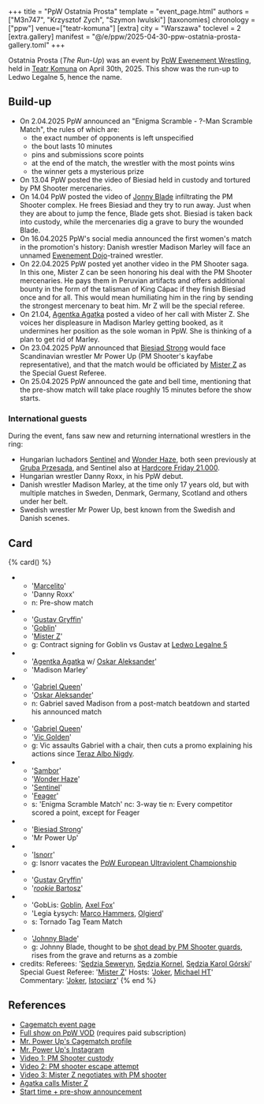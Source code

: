 +++
title = "PpW Ostatnia Prosta"
template = "event_page.html"
authors = ["M3n747", "Krzysztof Zych", "Szymon Iwulski"]
[taxonomies]
chronology = ["ppw"]
venue=["teatr-komuna"]
[extra]
city = "Warszawa"
toclevel = 2
[extra.gallery]
manifest = "@/e/ppw/2025-04-30-ppw-ostatnia-prosta-gallery.toml"
+++

Ostatnia Prosta (_The Run-Up_) was an event by [PpW Ewenement Wrestling](@/o/ppw.md), held in [Teatr Komuna](@/v/teatr-komuna.md) on April 30th, 2025. This show was the run-up to Ledwo Legalne 5, hence the name.

## Build-up

* On 2.04.2025 PpW announced an "Enigma Scramble - ?-Man Scramble Match", the rules of which are:
  * the exact number of opponents is left unspecified
  * the bout lasts 10 minutes
  * pins and submissions score points
  * at the end of the match, the wrestler with the most points wins
  * the winner gets a mysterious prize
* On 13.04 PpW posted the video of Biesiad held in custody and tortured by PM Shooter mercenaries.
* On 14.04 PpW posted the video of [Jonny Blade](@/w/johnny-blade.md) infiltrating the PM Shooter complex. He frees Biesiad and they try to run away. Just when they are about to jump the fence, Blade gets shot. Biesiad is taken back into custody, while the mercenaries dig a grave to bury the wounded Blade.
* On 16.04.2025 PpW's social media announced the first women's match in the promotion's history: Danish wrestler Madison Marley will face an unnamed [Ewenement Dojo](@/o/ewenement-dojo.md)-trained wrestler.
* On 22.04.2025 PpW posted yet another video in the PM Shooter saga. In this one, Mister Z can be seen honoring his deal with the PM Shooter mercenaries. He pays them in Peruvian artifacts and offers additional bounty in the form of the talisman of King Cápac if they finish Biesiad once and for all. This would mean humiliating him in the ring by sending the strongest mercenary to beat him. Mr Z will be the special referee.
* On 21.04, [Agentka Agatka](@/w/agentka-agatka.md) posted a video of her call with Mister Z. She voices her displeasure in Madison Marley getting booked, as it undermines her position as the sole woman in PpW. She is thinking of a plan to get rid of Marley.
* On 23.04.2025 PpW announced that [Biesiad Strong](@/w/biesiad.md) would face Scandinavian wrestler Mr Power Up (PM Shooter's kayfabe representative), and that the match would be officiated by [Mister Z](@/w/mister-z.md) as the Special Guest Referee.
* On 25.04.2025 PpW announced the gate and bell time, mentioning that the pre-show match will take place roughly 15 minutes before the show starts.

### International guests

During the event, fans saw new and returning international wrestlers in the ring:

* Hungarian luchadors [Sentinel](@/w/sentinel.md) and [Wonder Haze](@/w/wonder-haze.md), both seen previously at [Gruba Przesada](@/e/ppw/2025-01-25-ppw-gruba-przesada.md), and Sentinel also at [Hardcore Friday 21.000](@/e/ppw/2025-02-21-ppw-hardcore-friday.md).
* Hungarian wrestler Danny Roxx, in his PpW debut.
* Danish wrestler Madison Marley, at the time only 17 years old, but with multiple matches in Sweden, Denmark, Germany, Scotland and others under her belt.
* Swedish wrestler Mr Power Up, best known from the Swedish and Danish scenes.

## Card

{% card() %}
- - '[Marcelito](@/w/marcelito.md)'
  - 'Danny Roxx'
  - n: Pre-show match
- - '[Gustav Gryffin](@/w/gustav-gryffin.md)'
  - '[Goblin](@/w/goblin.md)'
  - '[Mister Z](@/w/mister-z.md)'
  - g: Contract signing for Goblin vs Gustav at [Ledwo Legalne 5](@/e/ppw/2025-06-07-ppw-ledwo-legalne-5.md)
- - '[Agentka Agatka](@/w/agentka-agatka.md) w/ [Oskar Aleksander](@/w/oskar-aleksander.md)'
  - 'Madison Marley'
- - '[Gabriel Queen](@/w/gabriel-queen.md)'
  - '[Oskar Aleksander](@/w/oskar-aleksander.md)'
  - n: Gabriel saved Madison from a post-match beatdown and started his announced match
- - '[Gabriel Queen](@/w/gabriel-queen.md)'
  - '[Vic Golden](@/w/vic-golden.md)'
  - g: Vic assaults Gabriel with a chair, then cuts a promo explaining his actions since [Teraz Albo Nigdy](@/e/ppw/2025-03-15-ppw-teraz-albo-nigdy.md).
- - '[Sambor](@/w/sambor.md)'
  - '[Wonder Haze](@/w/wonder-haze.md)'
  - '[Sentinel](@/w/sentinel.md)'
  - '[Feager](@/w/feager.md)'
  - s: 'Enigma Scramble Match'
    nc: 3-way tie
    n: Every competitor scored a point, except for Feager
- - '[Biesiad Strong](@/w/biesiad.md)'
  - 'Mr Power Up'
- - '[Isnorr](@/w/isnorr.md)'
  - g: Isnorr vacates the [PpW European Ultraviolent Championship](@/c/ppw-european-ultraviolent-championship.md)
- - '[Gustav Gryffin](@/w/gustav-gryffin.md)'
  - '[_rookie_ Bartosz](@/w/plata.md)'
- - 'GobLis: [Goblin](@/w/goblin.md), [Axel Fox](@/w/axel-fox.md)'
  - 'Legia Łysych: [Marco Hammers](@/w/marco-hammers.md), [Olgierd](@/w/olgierd.md)'
  - s: Tornado Tag Team Match
- - '[Johnny Blade](@/w/johnny-blade.md)'
  - g: Johnny Blade, thought to be [shot dead by PM Shooter guards](@/a/pm-shooter-saga.md), rises from the grave and returns as a zombie
- credits:
    Referees: '[Sędzia Seweryn](@/w/sedzia-seweryn.md), [Sędzia Kornel](@/w/sedzia-kornel.md), [Sędzia Karol Górski](@/w/madman-charlie.md)'
    Special Guest Referee: '[Mister Z](@/w/mister-z.md)'
    Hosts: '[Joker](@/w/joker.md), [Michael HT](@/w/michael-ht.md)'
    Commentary: '[Joker](@/w/joker.md), [Istociarz](@/w/istociarz.md)'
{% end %}

## References

* [Cagematch event page](https://www.cagematch.net/?id=1&nr=424531)
* [Full show on PpW VOD](https://ppw-ewenementpl.vhx.tv/ppw-full-shows-dvd-version/season:3/videos/ppw-ostatnia-prosta-30-04-25-04-30-2025-21-55-25) (requires paid subscription)
* [Mr. Power Up's Cagematch profile](https://www.cagematch.net/?id=2&nr=29033&gimmick=Flex+Powers)
* [Mr. Power Up's Instagram](https://www.instagram.com/mrpowerup_flexpowers/)
* [Video 1: PM Shooter custody](https://www.instagram.com/p/DIZE3pEKw7o/)
* [Video 2: PM shooter escape attempt](https://www.instagram.com/p/DIbwspSqOSP/)
* [Video 3: Mister Z negotiates with PM shooter](https://www.instagram.com/p/DIwbHBYqVCl/)
* [Agatka calls Mister Z](https://www.instagram.com/p/DIuPb6kuN2h/)
* [Start time + pre-show announcement](https://www.facebook.com/OficjalnePPW/posts/pfbid0GtrDvpyb9AgFA8buq4Wyt7TCyPcN4W8muj6sfypicCKRbNo2BjLARzL9PVtDvJJml)
